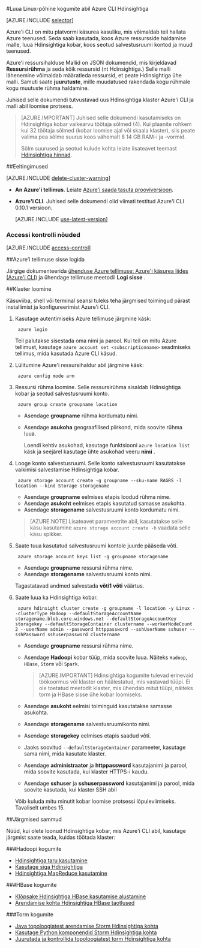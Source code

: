 <properties
    pageTitle="Hadoopi, HBase või torm kogumite loomine rakenduses abil CLI platvormidel Azure Hdinsightiga Linux | Microsoft Azure'i"
    description="Saate teada, kuidas luua Linux-põhine Hdinsightiga kogumite platvormidel Azure'i CLI, Azure'i ressursihaldur Mallid ja Azure REST API kasutamine. Saate määrata kobar tüüp (Hadoopi, HBase või Storm) või skriptide abil saate installida kohandatud komponendid."
    services="hdinsight"
    documentationCenter=""
    authors="Blackmist"
    manager="jhubbard"
    editor="cgronlun"
    tags="azure-portal"/>

<tags
    ms.service="hdinsight"
    ms.devlang="na"
    ms.topic="article"
    ms.tgt_pltfrm="na"
    ms.workload="big-data"
    ms.date="09/20/2016"
    ms.author="larryfr"/>

#<a name="create-linux-based-clusters-in-hdinsight-using-the-azure-cli"></a>Luua Linux-põhine kogumite abil Azure CLI Hdinsightiga

[AZURE.INCLUDE [selector](../../includes/hdinsight-selector-create-clusters.md)]

Azure'i CLI on mitu platvormi käsurea kasuliku, mis võimaldab teil hallata Azure teenused. Seda saab kasutada, koos Azure ressursside haldamise malle, luua Hdinsightiga kobar, koos seotud salvestusruumi kontod ja muud teenused.

Azure'i ressursihalduse Mallid on JSON dokumendid, mis kirjeldavad __Ressursirühma__ ja seda kõik ressursid (nt Hdinsightiga.) Selle malli lähenemine võimaldab määratleda ressursid, et peate Hdinsightiga ühe malli. Samuti saate __juurutuste__, mille muudatused rakendada kogu rühmale kogu muutuste rühma haldamine.

Juhised selle dokumendi tutvustavad uus Hdinsightiga klaster Azure'i CLI ja malli abil loomise protsess.

> [AZURE.IMPORTANT] Juhised selle dokumendi kasutamiseks on Hdinsightiga kobar vaikearvu töötaja sõlmed (4). Kui plaanite rohkem kui 32 töötaja sõlmed (kobar loomise ajal või skaala klaster), siis peate valima pea sõlme suurus koos vähemalt 8 14 GB RAM-i ja -vormid.
>
> Sõlm suurused ja seotud kulude kohta leiate lisateavet teemast [Hdinsightiga hinnad](https://azure.microsoft.com/pricing/details/hdinsight/).

##<a name="prerequisites"></a>Eeltingimused

[AZURE.INCLUDE [delete-cluster-warning](../../includes/hdinsight-delete-cluster-warning.md)]

- **An Azure'i tellimus**. Leiate [Azure'i saada tasuta prooviversioon](https://azure.microsoft.com/documentation/videos/get-azure-free-trial-for-testing-hadoop-in-hdinsight/).
- __Azure'i CLI__. Juhised selle dokumendi olid viimati testitud Azure'i CLI 0.10.1 versioon.

    [AZURE.INCLUDE [use-latest-version](../../includes/hdinsight-use-latest-cli.md)] 


### <a name="access-control-requirements"></a>Accessi kontrolli nõuded

[AZURE.INCLUDE [access-control](../../includes/hdinsight-access-control-requirements.md)]

##<a name="log-in-to-your-azure-subscription"></a>Azure'i tellimuse sisse logida

Järgige dokumenteerida [ühenduse Azure tellimuse: Azure'i käsurea liides (Azure'i CLI)](../xplat-cli-connect.md) ja ühendage tellimuse meetodil __Logi sisse__ .

##<a name="create-a-cluster"></a>Klaster loomine

Käsuviiba, shell või terminal seansi tuleks teha järgmised toimingud pärast installimist ja konfigureerimist Azure'i CLI.

1. Kasutage autentimiseks Azure tellimuse järgmine käsk:

        azure login

    Teil palutakse sisestada oma nimi ja parool. Kui teil on mitu Azure tellimust, kasutage `azure account set <subscriptionname>` seadmiseks tellimus, mida kasutada Azure CLI käsud.

3. Lülitumine Azure'i ressursihaldur abil järgmine käsk:

        azure config mode arm

4. Ressursi rühma loomine. Selle ressursirühma sisaldab Hdinsightiga kobar ja seotud salvestusruumi konto.

        azure group create groupname location
        
    * Asendage __groupname__ rühma kordumatu nimi. 
    * Asendage __asukoha__ geograafilised piirkond, mida soovite rühma luua. 
    
        Loendi kehtiv asukohad, kasutage funktsiooni `azure location list` käsk ja seejärel kasutage ühte asukohad veeru __nimi__ .

5. Looge konto salvestusruumi. Selle konto salvestusruumi kasutatakse vaikimisi salvestamise Hdinsightiga kobar.

        azure storage account create -g groupname --sku-name RAGRS -l location --kind Storage storagename
        
     * Asendage __groupname__ eelmises etapis loodud rühma nime.
     * Asendage __asukoht__ eelmises etapis kasutatud samasse asukohta. 
     * Asendage __storagename__ salvestusruumi konto kordumatu nimi.
     
     > [AZURE.NOTE] Lisateavet parameetrite abil, kasutatakse selle käsu kasutamine `azure storage account create -h` vaadata selle käsu spikker.

5. Saate tuua kasutatud salvestusruumi kontole juurde pääseda võti.

        azure storage account keys list -g groupname storagename
        
    * Asendage __groupname__ ressursi rühma nime.
    * Asendage __storagename__ salvestusruumi konto nimi.
    
    Tagastatavad andmed salvestada __võti1__ __võti__ väärtus.

6. Saate luua ka Hdinsightiga kobar.

        azure hdinsight cluster create -g groupname -l location -y Linux --clusterType Hadoop --defaultStorageAccountName storagename.blob.core.windows.net --defaultStorageAccountKey storagekey --defaultStorageContainer clustername --workerNodeCount 2 --userName admin --password httppassword --sshUserName sshuser --sshPassword sshuserpassword clustername

    * Asendage __groupname__ ressursi rühma nime.

    * Asendage __Hadoopi__ kobar tüüp, mida soovite luua. Näiteks `Hadoop`, `HBase`, `Storm` või `Spark`.

        > [AZURE.IMPORTANT] Hdinsightiga kogumite tulevad erinevaid töökoormus või klaster on häälestatud, mis vastavad tüüpi. Ei ole toetatud meetodit klaster, mis ühendab mitut tüüpi, näiteks torm ja HBase sisse ühe kobar loomiseks. 

    * Asendage __asukoht__ eelmisi toiminguid kasutatakse samasse asukohta.

    * Asendage __storagename__ salvestusruumikonto nimi.

    * Asendage __storagekey__ eelmises etapis saadud võti. 

    * Jaoks soovitud `--defaultStorageContainer` parameeter, kasutage sama nimi, mida kasutate klaster.

    * Asendage __administraator__ ja __httppassword__ kasutajanimi ja parool, mida soovite kasutada, kui klaster HTTPS-i kaudu.

    * Asendage __sshuser__ ja __sshuserpassword__ kasutajanimi ja parool, mida soovite kasutada, kui klaster SSH abil

    Võib kuluda mitu minutit kobar loomise protsessi lõpuleviimiseks. Tavaliselt umbes 15.

##<a name="next-steps"></a>Järgmised sammud

Nüüd, kui olete loonud Hdinsightiga kobar, mis Azure'i CLI abil, kasutage järgmist saate teada, kuidas töötada klaster:

###<a name="hadoop-clusters"></a>Hadoopi kogumite

* [Hdinsightiga taru kasutamine](hdinsight-use-hive.md)
* [Kasutage siga Hdinsightiga](hdinsight-use-pig.md)
* [Hdinsightiga MapReduce kasutamine](hdinsight-use-mapreduce.md)

###<a name="hbase-clusters"></a>HBase kogumite

* [Klõpsake Hdinsightiga HBase kasutamise alustamine](hdinsight-hbase-tutorial-get-started-linux.md)
* [Arendamise kohta Hdinsightiga HBase taotlused](hdinsight-hbase-build-java-maven-linux.md)

###<a name="storm-clusters"></a>Torm kogumite

* [Java topoloogiatest arendamise Storm Hdinsightiga kohta](hdinsight-storm-develop-java-topology.md)
* [Kasutage Python komponendid Storm Hdinsightiga kohta](hdinsight-storm-develop-python-topology.md)
* [Juurutada ja kontrollida topoloogiatest torm Hdinsightiga kohta](hdinsight-storm-deploy-monitor-topology-linux.md)
